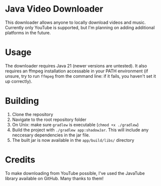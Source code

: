 # Java Video Downloader
This downloader allows anyone to locally download videos and music. Currently only YouTube is supported, but I'm planning on adding additional platforms in the future.

# Usage
The downloader requires Java 21 (newer versions are untested). It also requires an ffmpeg installation accessable in your PATH environment (if unsure, try to run `ffmpeg` from the command line: if it fails, you haven't set it up correctly). 

# Building
1. Clone the repository
2. Navigate to the root repository folder
3. On Unix: make sure `gradlew` is executable (`chmod +x ./gradlew`)
4. Build the project with  `./gradlew app:shadowJar`. This will include any neccesary dependencies in the jar file.
5. The built jar is now available in the `app/build/libs/` directory

# Credits
To make downloading from YouTube possible, I've used the JavaTube library available on GitHub. Many thanks to them!

